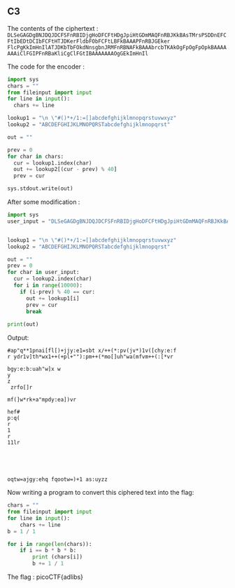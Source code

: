 ## C3

The contents of the ciphertext : 
`DLSeGAGDgBNJDQJDCFSFnRBIDjgHoDFCFtHDgJpiHtGDmMAQFnRBJKkBAsTMrsPSDDnEFCFtIbEDtDCIbFCFtHTJDKerFldbFObFCFtLBFkBAAAPFnRBJGEker
FlcPgKkImHnIlATJDKbTbFOkdNnsgbnJRMFnRBNAFkBAAAbrcbTKAkOgFpOgFpOpkBAAAAAAAiClFGIPFnRBaKliCgClFGtIBAAAAAAAOgGEkImHnIl`

The code for the encoder :

```python
import sys
chars = ""
from fileinput import input
for line in input():
  chars += line

lookup1 = "\n \"#()*+/1:=[]abcdefghijklmnopqrstuvwxyz"
lookup2 = "ABCDEFGHIJKLMNOPQRSTabcdefghijklmnopqrst"

out = ""

prev = 0
for char in chars:
  cur = lookup1.index(char)
  out += lookup2[(cur - prev) % 40]
  prev = cur

sys.stdout.write(out)
```

After some modification :
```python
import sys
user_input = "DLSeGAGDgBNJDQJDCFSFnRBIDjgHoDFCFtHDgJpiHtGDmMAQFnRBJKkBAsTMrsPSDDnEFCFtIbEDtDCIbFCFtHTJDKerFldbFObFCFtLBFkBAAAPFnRBJGEkerFlcPgKkImHnIlATJDKbTbFOkdNnsgbnJRMFnRBNAFkBAAAbrcbTKAkOgFpOgFpOpkBAAAAAAAiClFGIPFnRBaKliCgClFGtIBAAAAAAAOgGEkImHnIl"


lookup1 = "\n \"#()*+/1:=[]abcdefghijklmnopqrstuvwxyz"
lookup2 = "ABCDEFGHIJKLMNOPQRSTabcdefghijklmnopqrst"

out = ""
prev = 0
for char in user_input:
  cur = lookup2.index(char)
  for i in range(10000):
    if (i-prev) % 40 == cur:
      out += lookup1[i]
      prev = cur
      break
  
print(out)
```

Output:
```
#ap"q**1pnai[fl[)+jjy:e1=sbt x/++(*:pv(jv*)1v([chy:e:f
r ydr1v]th*wx1++(+pl+""):pm++(*mo[]uh"wa(mfvm++(:[*vr 

bgy:e:b:uah"w]x w
y
z
 zrfo[]r

mf(]w*rk+a"mpdy:ea])vr 

hef#
p:q(
r
1
r
11lr 





oqtw=ajgy:ehq fqootw=)+1 as:uyzz
```
Now writing a program to convert this ciphered text into the flag:
```python
chars = ""
from fileinput import input
for line in input():
    chars += line
b = 1 / 1

for i in range(len(chars)):
    if i == b * b * b:
        print (chars[i])
        b += 1 / 1
```

The flag : picoCTF{adlibs}
